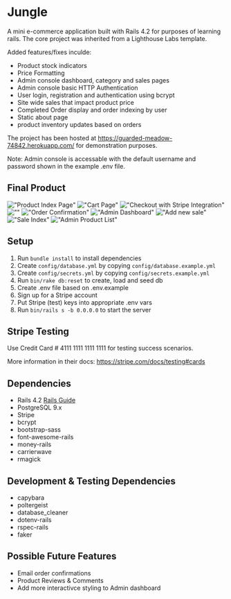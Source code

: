 # Jungle

A mini e-commerce application built with Rails 4.2 for purposes of learning rails. The core project was inherited from a Lighthouse Labs template.

Added features/fixes inculde:
- Product stock indicators
- Price Formatting
- Admin console dashboard, category and sales pages
- Admin console basic HTTP Authentication
- User login, registration and authentication using bcrypt
- Site wide sales that impact product price
- Completed Order display and order indexing by user
- Static about page
- product inventory updates based on orders

The project has been hosted at https://guarded-meadow-74842.herokuapp.com/ for demonstration purposes.

Note: Admin console is accessable with the default username and password shown in the example .env file.

## Final Product

!["Product Index Page"](https://raw.githubusercontent.com/jeff-sexton/jungle-rails/master/docs/Product_index.png)
!["Cart Page"](https://raw.githubusercontent.com/jeff-sexton/jungle-rails/master/docs/Shopping_cart.png)
!["Checkout with Stripe Integration"](https://raw.githubusercontent.com/jeff-sexton/jungle-rails/master/docs/Stripe_checkout.png)
![""](https://raw.githubusercontent.com/jeff-sexton/jungle-rails/master/docs/Order%20Confirmation.png)
!["Order Confirmation"](https://raw.githubusercontent.com/jeff-sexton/jungle-rails/master/docs/Order%20Confirmation.png)
!["Admin Dashboard"](https://raw.githubusercontent.com/jeff-sexton/jungle-rails/master/docs/Admin%20Dashboard.png)
!["Add new sale"](https://raw.githubusercontent.com/jeff-sexton/jungle-rails/master/docs/Adding%20Sale.png)
!["Sale Index"](https://raw.githubusercontent.com/jeff-sexton/jungle-rails/master/docs/Sale%20Index.png)
!["Admin Product List"](https://raw.githubusercontent.com/jeff-sexton/jungle-rails/master/docs/Admin%20Product%20List.png)


## Setup

1. Run `bundle install` to install dependencies
2. Create `config/database.yml` by copying `config/database.example.yml`
3. Create `config/secrets.yml` by copying `config/secrets.example.yml`
4. Run `bin/rake db:reset` to create, load and seed db
5. Create .env file based on .env.example
6. Sign up for a Stripe account
7. Put Stripe (test) keys into appropriate .env vars
8. Run `bin/rails s -b 0.0.0.0` to start the server

## Stripe Testing

Use Credit Card # 4111 1111 1111 1111 for testing success scenarios.

More information in their docs: <https://stripe.com/docs/testing#cards>

## Dependencies

* Rails 4.2 [Rails Guide](http://guides.rubyonrails.org/v4.2/)
* PostgreSQL 9.x
* Stripe
* bcrypt
* bootstrap-sass
* font-awesome-rails
* money-rails
* carrierwave
* rmagick

## Development & Testing Dependencies

* capybara
* poltergeist
* database_cleaner
* dotenv-rails
* rspec-rails
* faker

## Possible Future Features

* Email order confirmations
* Product Reviews & Comments 
* Add more interactivce styling to Admin dashboard